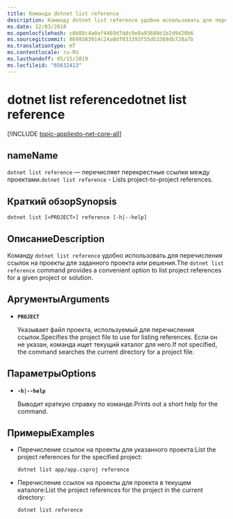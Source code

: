 ```yaml
---
title: Команда dotnet list reference
description: Команду dotnet list reference удобно использовать для перечисления ссылок между проектами.
ms.date: 12/03/2018
ms.openlocfilehash: c0b88c4a0af4469d7ddc9e0a9368bb1b2d9d20b6
ms.sourcegitcommit: 8699383914c24a0df033393f55db3369db728a7b
ms.translationtype: HT
ms.contentlocale: ru-RU
ms.lasthandoff: 05/15/2019
ms.locfileid: "65632413"
---
```

# <a name="dotnet-list-reference"></a><span data-ttu-id="23834-103">dotnet list reference</span><span class="sxs-lookup"><span data-stu-id="23834-103">dotnet list reference</span></span>

[!INCLUDE [topic-appliesto-net-core-all](../../../includes/topic-appliesto-net-core-all.md)]

## <a name="name"></a><span data-ttu-id="23834-104">name</span><span class="sxs-lookup"><span data-stu-id="23834-104">Name</span></span>

<span data-ttu-id="23834-105">`dotnet list reference` — перечисляет перекрестные ссылки между проектами.</span><span class="sxs-lookup"><span data-stu-id="23834-105">`dotnet list reference` - Lists project-to-project references.</span></span>

## <a name="synopsis"></a><span data-ttu-id="23834-106">Краткий обзор</span><span class="sxs-lookup"><span data-stu-id="23834-106">Synopsis</span></span>

`dotnet list [<PROJECT>] reference [-h|--help]`

## <a name="description"></a><span data-ttu-id="23834-107">Описание</span><span class="sxs-lookup"><span data-stu-id="23834-107">Description</span></span>

<span data-ttu-id="23834-108">Команду `dotnet list reference` удобно использовать для перечисления ссылок на проекты для заданного проекта или решения.</span><span class="sxs-lookup"><span data-stu-id="23834-108">The `dotnet list reference` command provides a convenient option to list project references for a given project or solution.</span></span>

## <a name="arguments"></a><span data-ttu-id="23834-109">Аргументы</span><span class="sxs-lookup"><span data-stu-id="23834-109">Arguments</span></span>

* **`PROJECT`**

  <span data-ttu-id="23834-110">Указывает файл проекта, используемый для перечисления ссылок.</span><span class="sxs-lookup"><span data-stu-id="23834-110">Specifies the project file to use for listing references.</span></span> <span data-ttu-id="23834-111">Если он не указан, команда ищет текущий каталог для него.</span><span class="sxs-lookup"><span data-stu-id="23834-111">If not specified, the command searches the current directory for a project file.</span></span>

## <a name="options"></a><span data-ttu-id="23834-112">Параметры</span><span class="sxs-lookup"><span data-stu-id="23834-112">Options</span></span>

* **`-h|--help`**

  <span data-ttu-id="23834-113">Выводит краткую справку по команде.</span><span class="sxs-lookup"><span data-stu-id="23834-113">Prints out a short help for the command.</span></span>

## <a name="examples"></a><span data-ttu-id="23834-114">Примеры</span><span class="sxs-lookup"><span data-stu-id="23834-114">Examples</span></span>

* <span data-ttu-id="23834-115">Перечисление ссылок на проекты для указанного проекта:</span><span class="sxs-lookup"><span data-stu-id="23834-115">List the project references for the specified project:</span></span>

  ```console
  dotnet list app/app.csproj reference
  ```

* <span data-ttu-id="23834-116">Перечисление ссылок на проекты для проекта в текущем каталоге:</span><span class="sxs-lookup"><span data-stu-id="23834-116">List the project references for the project in the current directory:</span></span>

  ```console
  dotnet list reference
  ```
